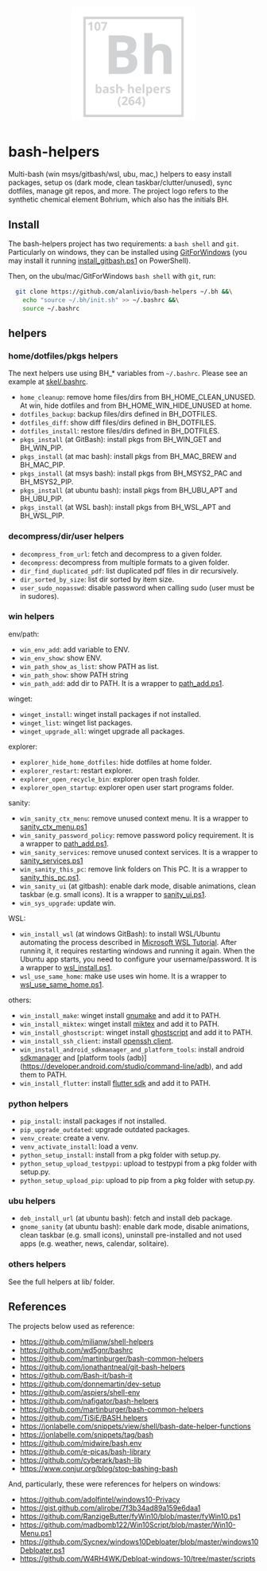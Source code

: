 <h1 align="center"><img src="logo.svg" width="250" onerror='this.style.display="none"'/></h1>

# bash-helpers

Multi-bash (win msys/gitbash/wsl, ubu, mac,) helpers to easy install packages, setup os (dark mode, clean taskbar/clutter/unused), sync dotfiles, manage git repos, and more. 
The project logo refers to the synthetic chemical element Bohrium, which also has the initials BH.

## Install

The bash-helpers project has two requirements: a `bash shell` and `git`. Particularly on windows, they can be installed using [GitForWindows](https://gitforwindows.org/) (you may install it running [install_gitbash.ps1](lib/ps1/install_gitbash.ps1) on PowerShell). 

Then, on the ubu/mac/GitForWindows `bash shell` with `git`, run:
```bash
  git clone https://github.com/alanlivio/bash-helpers ~/.bh &&\
    echo "source ~/.bh/init.sh" >> ~/.bashrc &&\
    source ~/.bashrc
```

## helpers

### home/dotfiles/pkgs helpers

The next helpers use using BH_* variables from `~/.bashrc`. Please see an example at [skel/.bashrc](skel/.bashrc).

* `home_cleanup`: remove home files/dirs from BH_HOME_CLEAN_UNUSED. At win, hide dotfiles and from BH_HOME_WIN_HIDE_UNUSED at home.
* `dotfiles_backup`: backup files/dirs defined in BH_DOTFILES.
* `dotfiles_diff`: show diff files/dirs defined in BH_DOTFILES.
* `dotfiles_install`: restore files/dirs defined in BH_DOTFILES.
* `pkgs_install` (at GitBash): install pkgs from BH_WIN_GET and BH_WIN_PIP.
* `pkgs_install` (at mac bash): install pkgs from BH_MAC_BREW and BH_MAC_PIP.
* `pkgs_install` (at msys bash): install pkgs from BH_MSYS2_PAC and BH_MSYS2_PIP.
* `pkgs_install` (at ubuntu bash): install pkgs from BH_UBU_APT and BH_UBU_PIP.
* `pkgs_install` (at WSL bash): install pkgs from BH_WSL_APT and BH_WSL_PIP.

### decompress/dir/user helpers

* `decompress_from_url`: fetch and decompress to a given folder.
* `decompress`: decompress from multiple formats to a given folder.
* `dir_find_duplicated_pdf`: list duplicated pdf files in dir recursively.
* `dir_sorted_by_size`: list dir sorted by item size.
* `user_sudo_nopasswd`:  disable password when calling sudo (user must be in sudores).

### win helpers

env/path:
* `win_env_add`: add variable to ENV.
* `win_env_show`: show ENV.
* `win_path_show_as_list`: show PATH as list.
* `win_path_show`: show PATH string
* `win_path_add`: add dir to PATH. It is a wrapper to [path_add.ps1](lib/ps1/path_add.ps1).

winget:
* `winget_install`: winget install packages if not installed.
* `winget_list`: winget list packages.
* `winget_upgrade_all`: winget upgrade all packages.

explorer:
* `explorer_hide_home_dotfiles`: hide dotfiles at home folder.
* `explorer_restart`: restart explorer.
* `explorer_open_recycle_bin`: explorer open trash folder.
* `explorer_open_startup`: explorer open user start programs folder.

sanity:
* `win_sanity_ctx_menu`: remove unused context menu. It is a wrapper to [sanity_ctx_menu.ps1](lib/ps1/sanity_ctx_menu.ps1)
* `win_sanity_password_policy`: remove password policy requirement. It is a wrapper to [path_add.ps1](lib/ps1/sanity_password_policy.ps1).
* `win_sanity_services`: remove unused context services. It is a wrapper to [sanity_services.ps1](lib/ps1/sanity_services.ps1)
* `win_sanity_this_pc`: remove link folders on This PC. It is a wrapper to [sanity_this_pc.ps1](lib/ps1/sanity_this_pc.ps1).
* `win_sanity_ui` (at gitbash): enable dark mode, disable animations, clean taskbar (e.g. small icons). It is a wrapper to [sanity_ui.ps1](lib/ps1/sanity_ui.ps1).
* `win_sys_upgrade`: update win.

WSL:
* `win_install_wsl` (at windows GitBash): to install WSL/Ubuntu automating the process described in [Microsoft WSL Tutorial](https://docs.microsoft.com/en-us/windows/wsl/wsl2-install). After running it, it requires restarting windows and running it again. When the Ubuntu app starts, you need to configure your username/password. It is a wrapper to [wsl_install.ps1](lib/ps1/wsl_install.ps1).
* `wsl_use_same_home`: make use uses win home. It is a wrapper to [wsl_use_same_home.ps1](lib/ps1/wsl_use_same_home.ps1).

others:

* `win_install_make`: winget install [gnumake](https://github.com/microsoft/winget-pkgs/tree/master/manifests/g/GnuWin32/Make) and add it to PATH.
* `win_install_miktex`: winget install [miktex](https://github.com/microsoft/winget-pkgs/tree/master/manifests/c/ChristianSchenk/MiKTeX) and add it to PATH.
* `win_install_ghostscript`: winget install [ghostscript](https://github.com/microsoft/winget-pkgs/tree/master/manifests/a/ArtifexSoftware/GhostScript) and add it to PATH.
* `win_install_ssh_client`: install [openssh client](https://learn.microsoft.com/en-us/windows-server/administration/openssh/openssh_install_firstuse?tabs=powershell).
* `win_install_android_sdkmanager_and_platform_tools`: install android [sdkmanager](https://developer.android.com/studio/command-line/sdkmanager) and [platform tools (adb)] (https://developer.android.com/studio/command-line/adb), and add them to PATH.
* `win_install_flutter`: install [flutter sdk](https://docs.flutter.dev/get-started/install/windows) and add it to PATH.

### python helpers

* `pip_install`: install packages if not installed.
* `pip_upgrade_outdated`: upgrade outdated packages.
* `venv_create`: create a venv.
* `venv_activate_install`: load a venv.
* `python_setup_install`: install from a pkg folder with setup.py.
* `python_setup_upload_testpypi`: upload to testpypi from a pkg folder with setup.py.
* `python_setup_upload_pip`: upload to pip from a pkg folder with setup.py.

### ubu helpers

* `deb_install_url` (at ubuntu bash): fetch and install deb package.
* `gnome_sanity` (at ubuntu bash): enable dark mode, disable animations, clean taskbar (e.g. small icons), uninstall pre-installed and not used apps (e.g. weather, news, calendar, solitaire).

### others helpers

See the full helpers at lib/ folder.

## References

The projects below used as reference:

* <https://github.com/milianw/shell-helpers>
* <https://github.com/wd5gnr/bashrc>
* <https://github.com/martinburger/bash-common-helpers>
* <https://github.com/jonathantneal/git-bash-helpers>
* <https://github.com/Bash-it/bash-it>
* <https://github.com/donnemartin/dev-setup>
* <https://github.com/aspiers/shell-env>
* <https://github.com/nafigator/bash-helpers>
* <https://github.com/martinburger/bash-common-helpers>
* <https://github.com/TiSiE/BASH.helpers>
* <https://jonlabelle.com/snippets/view/shell/bash-date-helper-functions>
* <https://jonlabelle.com/snippets/tag/bash>
* <https://github.com/midwire/bash.env>
* <https://github.com/e-picas/bash-library>
* <https://github.com/cyberark/bash-lib>
* <https://www.conjur.org/blog/stop-bashing-bash>

And, particularly, these were references for helpers on windows:

* <https://github.com/adolfintel/windows10-Privacy>
* <https://gist.github.com/alirobe/7f3b34ad89a159e6daa1>
* <https://github.com/RanzigeButter/fyWin10/blob/master/fyWin10.ps1>
* <https://github.com/madbomb122/Win10Script/blob/master/Win10-Menu.ps1>
* <https://github.com/Sycnex/windows10Debloater/blob/master/windows10Debloater.ps1>
* <https://github.com/W4RH4WK/Debloat-windows-10/tree/master/scripts>
